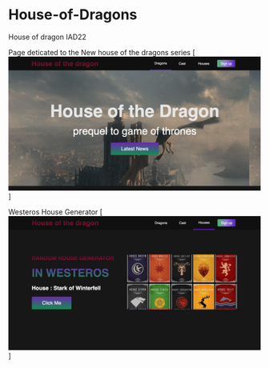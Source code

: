 # House-of-Dragons
House of dragon IAD22 

Page deticated to the New house of the dragons series 
[![StartPage](/pictures/Site.png)]


Westeros House Generator
[![StartPage](/pictures/HouseGen.png)]
